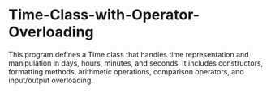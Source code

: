 # Time-Class-with-Operator-Overloading
This program defines a Time class that handles time representation and manipulation in days, hours, minutes, and seconds. It includes constructors, formatting methods, arithmetic operations, comparison operators, and input/output overloading.

